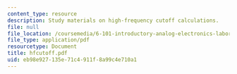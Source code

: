 ```yaml
---
content_type: resource
description: Study materials on high-frequency cutoff calculations.
file: null
file_location: /coursemedia/6-101-introductory-analog-electronics-laboratory-spring-2007/eb98e927135e71c4911f8a99c4e710a1_hfcutoff.pdf
file_type: application/pdf
resourcetype: Document
title: hfcutoff.pdf
uid: eb98e927-135e-71c4-911f-8a99c4e710a1
---
```


